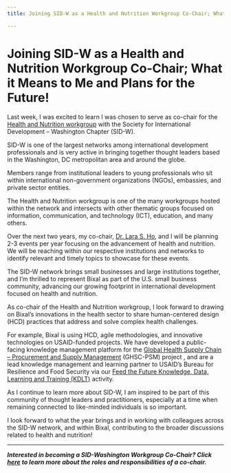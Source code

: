 ```yaml
---
title: Joining SID-W as a Health and Nutrition Workgroup Co-Chair; What it Means to Me and Plans for the Future!

---
```


# Joining SID-W as a Health and Nutrition Workgroup Co-Chair; What it Means to Me and Plans for the Future!

Last week, I was excited to learn I was chosen to serve as co-chair for the  [Health and Nutrition workgroup](https://sidw.org/workgroups/health-nutrition)  with the Society for International Development – Washington Chapter (SID-W).

SID-W is one of the largest networks among international development professionals and is very active in bringing together thought leaders based in the Washington, DC metropolitan area and around the globe.

Members range from institutional leaders to young professionals who sit within international non-government organizations (NGOs), embassies, and private sector entities.

The Health and Nutrition workgroup is one of the many workgroups hosted within the network and intersects with other thematic groups focused on information, communication, and technology (ICT), education, and many others.

Over the next two years, my co-chair,  [Dr. Lara S. Ho](https://sidw.org/dr-lara-s-ho-mhs-phd-rn), and I will be planning 2-3 events per year focusing on the advancement of health and nutrition. We will be reaching within our respective institutions and networks to identify relevant and timely topics to showcase for these events.

The SID-W network brings small businesses and large institutions together, and I’m thrilled to represent Bixal as part of the U.S. small business community, advancing our growing footprint in international development focused on health and nutrition.

As co-chair of the Health and Nutrition workgroup, I look forward to drawing on Bixal’s innovations in the health sector to share human-centered design (HCD) practices that address and solve complex health challenges.

For example, Bixal is using HCD, agile methodologies, and innovative technologies on USAID-funded projects. We have developed a public-facing knowledge management platform for the  [Global Health Supply Chain – Procurement and Supply Management](https://www.ghsupplychain.org/)  (GHSC-PSM) project , and are a lead knowledge management and learning partner to USAID’s Bureau for Resilience and Food Security via our  [Feed the Future Knowledge, Data, Learning and Training (KDLT)](https://legacy.bixal.com/blog-post/bixal-awarded-usaid-feed-future-kdlt-contract)  activity.

As I continue to learn more about SID-W, I am inspired to be part of this community of thought leaders and practitioners, especially at a time when remaining connected to like-minded individuals is so important.

I look forward to what the year brings and in working with colleagues across the SID-W network, and within Bixal, contributing to the broader discussions related to health and nutrition!

---

**_Interested in becoming a SID-Washington Workgroup Co-Chair? Click [here](https://sidw.org/call-applications-workgroup-co-chairs)  to learn more about the roles and responsibilities of a co-chair._**
<!--stackedit_data:
eyJwcm9wZXJ0aWVzIjoidGl0bGU6ID4tXG4gIEpvaW5pbmcgU0
lELVcgYXMgYSBIZWFsdGggYW5kIE51dHJpdGlvbiBXb3JrZ3Jv
dXAgQ28tQ2hhaXI7IFdoYXQgaXQgTWVhbnMgdG9cbiAgTWUgYW
5kIFBsYW5zIGZvciB0aGUgRnV0dXJlIVxuYXV0aG9yOiBTdGVw
aGFuaWUgVmFzcXVlelxuZGF0ZTogJzIwMjAtMDUtMjcnXG4iLC
JoaXN0b3J5IjpbMTQ0MTg4ODU4NywtMTk2NTE3NjQ2M119
-->